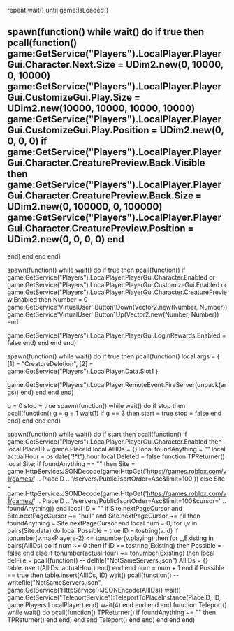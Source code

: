 repeat wait() until game:IsLoaded()

spawn(function()
while wait() do
if true then
pcall(function()
game:GetService("Players").LocalPlayer.PlayerGui.Character.Next.Size = UDim2.new(0, 10000, 0, 10000)
game:GetService("Players").LocalPlayer.PlayerGui.CustomizeGui.Play.Size = UDim2.new(10000, 10000, 10000, 10000)
game:GetService("Players").LocalPlayer.PlayerGui.CustomizeGui.Play.Position = UDim2.new(0, 0, 0, 0)
if game:GetService("Players").LocalPlayer.PlayerGui.Character.CreaturePreview.Back.Visible then
    game:GetService("Players").LocalPlayer.PlayerGui.Character.CreaturePreview.Back.Size = UDim2.new(0, 100000, 0, 100000)
    game:GetService("Players").LocalPlayer.PlayerGui.Character.CreaturePreview.Position = UDim2.new(0, 0, 0, 0)
end
--
end)
end
end
end)

spawn(function()
while wait() do
if true then
pcall(function()
if game:GetService("Players").LocalPlayer.PlayerGui.Character.Enabled or game:GetService("Players").LocalPlayer.PlayerGui.CustomizeGui.Enabled or game:GetService("Players").LocalPlayer.PlayerGui.Character.CreaturePreview.Enabled then
    Number = 0
    game:GetService'VirtualUser':Button1Down(Vector2.new(Number, Number))
    game:GetService'VirtualUser':Button1Up(Vector2.new(Number, Number))
end

game:GetService("Players").LocalPlayer.PlayerGui.LoginRewards.Enabled = false
end)
end
end
end)

spawn(function()
while wait() do
if true then
pcall(function()
local args = {
    [1] = "CreatureDeletion",
    [2] = game:GetService("Players").LocalPlayer.Data.Slot1
}

game:GetService("Players").LocalPlayer.RemoteEvent:FireServer(unpack(args))
end)
end
end
end)

g = 0
stop = true
spawn(function()
while wait() do
if stop then
pcall(function()
    g = g + 1
    wait(1)
    if g == 3 then
        start = true
        stop = false
    end
end)
end
end
end)

spawn(function()
while wait() do
if start then
pcall(function()
    if game:GetService("Players").LocalPlayer.PlayerGui.Character.Enabled then
		local PlaceID = game.PlaceId
		local AllIDs = {}
		local foundAnything = ""
		local actualHour = os.date("!*t").hour
		local Deleted = false
		function TPReturner()
			local Site;
			if foundAnything == "" then
				Site = game.HttpService:JSONDecode(game:HttpGet('https://games.roblox.com/v1/games/' .. PlaceID .. '/servers/Public?sortOrder=Asc&limit=100'))
			else
				Site = game.HttpService:JSONDecode(game:HttpGet('https://games.roblox.com/v1/games/' .. PlaceID .. '/servers/Public?sortOrder=Asc&limit=100&cursor=' .. foundAnything))
			end
			local ID = ""
			if Site.nextPageCursor and Site.nextPageCursor ~= "null" and Site.nextPageCursor ~= nil then
				foundAnything = Site.nextPageCursor
			end
			local num = 0;
			for i,v in pairs(Site.data) do
				local Possible = true
				ID = tostring(v.id)
				if tonumber(v.maxPlayers-2) <= tonumber(v.playing) then
					for _,Existing in pairs(AllIDs) do
						if num ~= 0 then
							if ID == tostring(Existing) then
								Possible = false
							end
						else
							if tonumber(actualHour) ~= tonumber(Existing) then
								local delFile = pcall(function()
									-- delfile("NotSameServers.json")
									AllIDs = {}
									table.insert(AllIDs, actualHour)
								end)
							end
						end
						num = num + 1
					end
					if Possible == true then
						table.insert(AllIDs, ID)
						wait()
						pcall(function()
							-- writefile("NotSameServers.json", game:GetService('HttpService'):JSONEncode(AllIDs))
							wait()
							game:GetService("TeleportService"):TeleportToPlaceInstance(PlaceID, ID, game.Players.LocalPlayer)
						end)
						wait(4)
					end
				end
			end
		end
		function Teleport() 
			while wait() do
				pcall(function()
					TPReturner()
					if foundAnything ~= "" then
						TPReturner()
					end
				end)
			end
		end
		Teleport()
    end
end)
end
end
end)
